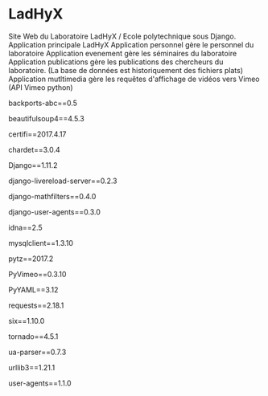 # LadHyX
Site Web du Laboratoire LadHyX / Ecole polytechnique sous Django.
Application principale LadHyX
Application personnel gère le personnel du laboratoire
Application evenement gère les séminaires du laboratoire
Application publications gère les publications des chercheurs du laboratoire. (La base de données est historiquement des fichiers plats)
Application mutltimedia gère les requêtes d'affichage de vidéos vers Vimeo (API Vimeo python)

backports-abc==0.5

beautifulsoup4==4.5.3

certifi==2017.4.17

chardet==3.0.4

Django==1.11.2

django-livereload-server==0.2.3

django-mathfilters==0.4.0

django-user-agents==0.3.0

idna==2.5

mysqlclient==1.3.10

pytz==2017.2

PyVimeo==0.3.10

PyYAML==3.12

requests==2.18.1

six==1.10.0

tornado==4.5.1

ua-parser==0.7.3

urllib3==1.21.1

user-agents==1.1.0
